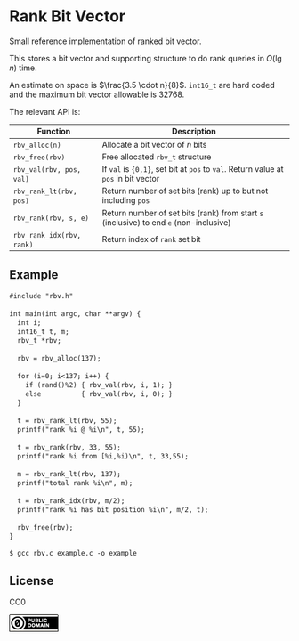 Rank Bit Vector
===

Small reference implementation of ranked bit vector.

This stores a bit vector and supporting structure to do rank queries in $O(\lg n)$ time.

An estimate on space is $\frac{3.5 \cdot n}{8}$.
`int16_t` are hard coded and the maximum bit vector allowable is 32768.

The relevant API is:

| Function | Description |
|---|---|
| `rbv_alloc(n)` | Allocate a bit vector of $n$ bits |
| `rbv_free(rbv)` | Free allocated `rbv_t` structure |
| `rbv_val(rbv, pos, val)` | If `val` is `{0,1}`, set bit at `pos` to `val`. Return value at `pos` in bit vector |
| `rbv_rank_lt(rbv, pos)` | Return number of set bits (rank) up to but not including `pos` |
| `rbv_rank(rbv, s, e)` | Return number of set bits (rank) from start `s` (inclusive) to end `e` (non-inclusive) |
| `rbv_rank_idx(rbv, rank)` | Return index of `rank` set bit |

Example
---

```
#include "rbv.h"

int main(int argc, char **argv) {
  int i;
  int16_t t, m;
  rbv_t *rbv;

  rbv = rbv_alloc(137);

  for (i=0; i<137; i++) {
    if (rand()%2) { rbv_val(rbv, i, 1); }
    else          { rbv_val(rbv, i, 0); }
  }

  t = rbv_rank_lt(rbv, 55);
  printf("rank %i @ %i\n", t, 55);

  t = rbv_rank(rbv, 33, 55);
  printf("rank %i from [%i,%i)\n", t, 33,55);

  m = rbv_rank_lt(rbv, 137);
  printf("total rank %i\n", m);

  t = rbv_rank_idx(rbv, m/2);
  printf("rank %i has bit position %i\n", m/2, t);

  rbv_free(rbv);
}
```

```
$ gcc rbv.c example.c -o example
```

License
---

CC0

![cc0](../img/cc0_88x31.png)
